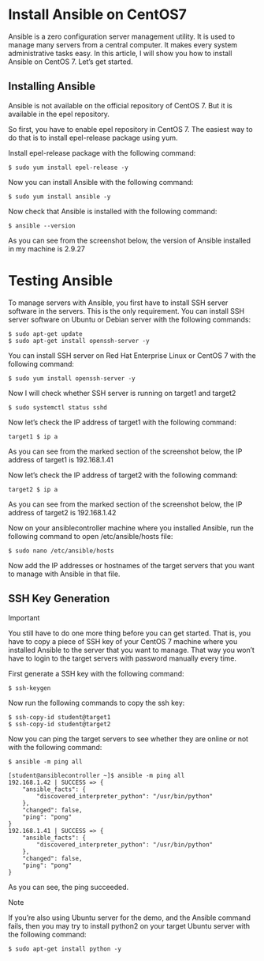 # Install Ansible on CentOS7

Ansible is a zero configuration server management utility. It is used to manage many servers from a central computer. It makes every system administrative tasks easy.
In this article, I will show you how to install Ansible on CentOS 7. Let’s get started.

## Installing Ansible
Ansible is not available on the official repository of CentOS 7. But it is available in the epel repository.

So first, you have to enable epel repository in CentOS 7. The easiest way to do that is to install epel-release package using yum.

Install epel-release package with the following command:

```
$ sudo yum install epel-release -y
```
Now you can install Ansible with the following command:
```
$ sudo yum install ansible -y
```
Now check that Ansible is installed with the following command:
```
$ ansible --version
```
As you can see from the screenshot below, the version of Ansible installed in my machine is 2.9.27

# Testing Ansible
To manage servers with Ansible, you first have to install SSH server software in the servers. This is the only requirement.
You can install SSH server software on Ubuntu or Debian server with the following commands:
```
$ sudo apt-get update
$ sudo apt-get install openssh-server -y
```

You can install SSH server on Red Hat Enterprise Linux or CentOS 7 with the following command:
```
$ sudo yum install openssh-server -y
```
Now I will check whether SSH server is running on target1 and target2
```
$ sudo systemctl status sshd
```

Now let’s check the IP address of target1 with the following command:
```
target1 $ ip a
```
As you can see from the marked section of the screenshot below, the IP address of target1 is 192.168.1.41

Now let’s check the IP address of target2 with the following command:
```
target2 $ ip a
```
As you can see from the marked section of the screenshot below, the IP address of target2 is 192.168.1.42

Now on your ansiblecontroller machine where you installed Ansible, run the following command to open /etc/ansible/hosts file:
```
$ sudo nano /etc/ansible/hosts
```
Now add the IP addresses or hostnames of the target servers that you want to manage with Ansible in that file.

## SSH Key Generation
> [!IMPORTANT]
> You still have to do one more thing before you can get started. That is, you have to copy a piece of SSH key of your CentOS 7 machine where you installed Ansible to the server that you want to manage. That way you won’t have to login to the target servers with password manually every time.

First generate a SSH key with the following command:
```
$ ssh-keygen
```
Now run the following commands to copy the ssh key:
```
$ ssh-copy-id student@target1
$ ssh-copy-id student@target2
```

Now you can ping the target servers to see whether they are online or not with the following command:
```
$ ansible -m ping all
```
```
[student@ansiblecontroller ~]$ ansible -m ping all
192.168.1.42 | SUCCESS => {
    "ansible_facts": {
        "discovered_interpreter_python": "/usr/bin/python"
    },
    "changed": false,
    "ping": "pong"
}
192.168.1.41 | SUCCESS => {
    "ansible_facts": {
        "discovered_interpreter_python": "/usr/bin/python"
    },
    "changed": false,
    "ping": "pong"
}
```

As you can see, the ping succeeded.

> [!NOTE]
> If you’re also using Ubuntu server for the demo, and the Ansible command fails, then you may try to install python2 on your target Ubuntu server with the following command:
```
$ sudo apt-get install python -y
```
